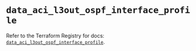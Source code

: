 # `data_aci_l3out_ospf_interface_profile`

Refer to the Terraform Registry for docs: [`data_aci_l3out_ospf_interface_profile`](https://registry.terraform.io/providers/ciscodevnet/aci/2.17.0/docs/data-sources/l3out_ospf_interface_profile).

